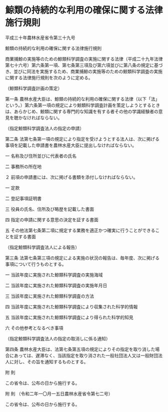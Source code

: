 # 鯨類の持続的な利用の確保に関する法律施行規則

平成三十年農林水産省令第三十九号

鯨類の持続的な利用の確保に関する法律施行規則

商業捕鯨の実施等のための鯨類科学調査の実施に関する法律（平成二十九年法律第七十六号）第六条第一項、第七条第三項及び第六項並びに第八条の規定に基づき、並びに同法を実施するため、商業捕鯨の実施等のための鯨類科学調査の実施に関する法律施行規則を次のように定める。

（鯨類科学調査計画の策定）

第一条 農林水産大臣は、鯨類の持続的な利用の確保に関する法律（以下「法」という。）第六条第一項の規定により鯨類科学調査計画を策定しようとするときは、あらかじめ、鯨類に関する専門的な知識を有する者その他の学識経験者の意見を聴かなければならない。

（指定鯨類科学調査法人の指定の申請）

第二条 法第七条第一項の規定により指定を受けようとする法人は、次に掲げる事項を記載した申請書を農林水産大臣に提出しなければならない。

一 名称及び住所並びに代表者の氏名

二 事務所の所在地

２ 前項の申請書には、次に掲げる書類を添付しなければならない。

一 定款

二 登記事項証明書

三 役員の氏名、住所及び略歴を記載した書面

四 指定の申請に関する意思の決定を証する書面

五 その他法第七条第二項に規定する業務を適正かつ確実に行うことができることを証する書面

（指定鯨類科学調査法人による報告）

第三条 法第七条第三項の規定による実施の状況の報告は、毎年度、次に掲げる事項について行うものとする。

一 当該年度に実施された鯨類科学調査の実施海域

二 当該年度に実施された鯨類科学調査の実施年月日

三 当該年度に実施された鯨類科学調査の方法

四 当該年度に実施された鯨類科学調査により収集された科学的情報

五 当該年度に実施された鯨類科学調査により得られた科学的知見

六 その他参考となるべき事項

（指定鯨類科学調査法人の指定の取消しに係る通知）

第四条 農林水産大臣は、法第七条第五項の規定によりその指定を取り消した場合にあっては、遅滞なく、当該指定を取り消された一般社団法人又は一般財団法人に対し、その旨を通知するものとする。

附 則

この省令は、公布の日から施行する。

附 則 （令和二年一〇月一五日農林水産省令第七二号）

この省令は、公布の日から施行する。
